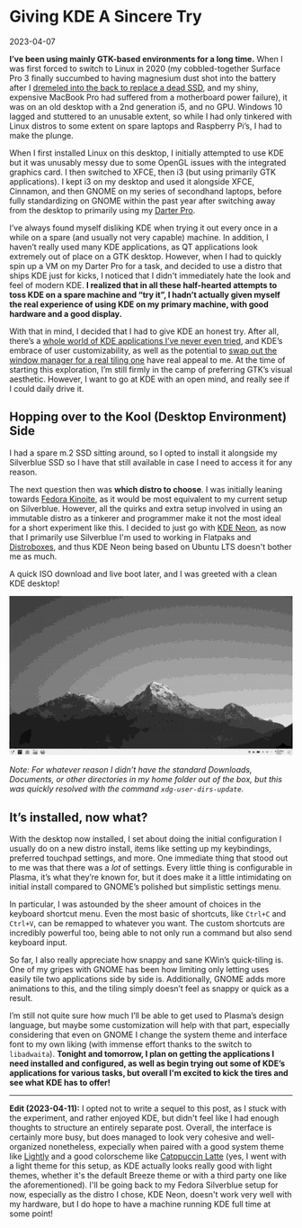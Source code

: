 # Giving KDE A Sincere Try

2023-04-07

**I’ve been using mainly GTK-based environments for a long time.** When I was first forced to switch to Linux in 2020 (my cobbled-together Surface Pro 3 finally succumbed to having magnesium dust shot into the battery after I [dremeled into the back to replace a dead SSD](https://hackaday.com/2015/04/28/upgrading-a-microsoft-surface-to-a-1-tb-ssd/), and my shiny, expensive MacBook Pro had suffered from a motherboard power failure), it was on an old desktop with a 2nd generation i5, and no GPU. Windows 10 lagged and stuttered to an unusable extent, so while I had only tinkered with Linux distros to some extent on spare laptops and Raspberry Pi’s, I had to make the plunge.

When I first installed Linux on this desktop, I initially attempted to use KDE but it was unusably messy due to some OpenGL issues with the integrated graphics card. I then switched to XFCE, then i3 (but using primarily GTK applications). I kept i3 on my desktop and used it alongside XFCE, Cinnamon, and then GNOME on my series of secondhand laptops, before fully standardizing on GNOME within the past year after switching away from the desktop to primarily using my [Darter Pro](https://tech-docs.system76.com/models/darp7/README.html).

I’ve always found myself disliking KDE when trying it out every once in a while on a spare (and usually not very capable) machine. In addition, I haven’t really used many KDE applications, as QT applications look extremely out of place on a GTK desktop. However, when I had to quickly spin up a VM on my Darter Pro for a task, and decided to use a distro that ships KDE just for kicks, I noticed that I didn't immediately hate the look and feel of modern KDE. **I realized that in all these half-hearted attempts to toss KDE on a spare machine and “try it”, I hadn’t actually given myself the real experience of using KDE on my primary machine, with good hardware and a good display.**

With that in mind, I decided that I had to give KDE an honest try. After all, there’s a [whole world of KDE applications I’ve never even tried](https://apps.kde.org/), and KDE’s embrace of user customizability, as well as the potential to [swap out the window manager for a real tiling one](https://userbase.kde.org/Tutorials/Using_Other_Window_Managers_with_Plasma) have real appeal to me. At the time of starting this exploration, I’m still firmly in the camp of preferring GTK’s visual aesthetic. However, I want to go at KDE with an open mind, and really see if I could daily drive it.

## Hopping over to the Kool (Desktop Environment) Side

I had a spare m.2 SSD sitting around, so I opted to install it alongside my Silverblue SSD so I have that still available in case I need to access it for any reason.

The next question then was **which distro to choose**. I was initially leaning towards [Fedora Kinoite](https://kinoite.fedoraproject.org/), as it would be most equivalent to my current setup on Silverblue. However, all the quirks and extra setup involved in using an immutable distro as a tinkerer and programmer make it not the most ideal for a short experiment like this. I decided to just go with [KDE Neon](https://neon.kde.org/), as now that I primarily use Silverblue I'm used to working in Flatpaks and [Distroboxes](https://github.com/89luca89/distrobox), and thus KDE Neon being based on Ubuntu LTS doesn't bother me as much.

A quick ISO download and live boot later, and I was greeted with a clean KDE desktop!

![KDE Default Desktop Screenshot](../public/images/kde0/fresh-desktop.png)

*Note: For whatever reason I didn’t have the standard Downloads, Documents, or other directories in my home folder out of the box, but this was quickly resolved with the command `xdg-user-dirs-update`.*

## It’s installed, now what?

With the desktop now installed, I set about doing the initial configuration I usually do on a new distro install, items like setting up my keybindings, preferred touchpad settings, and more. One immediate thing that stood out to me was that there was a *lot* of settings. Every little thing is configurable in Plasma, it’s what they’re known for, but it does make it a little intimidating on initial install compared to GNOME’s polished but simplistic settings menu.

In particular, I was astounded by the sheer amount of choices in the keyboard shortcut menu. Even the most basic of shortcuts, like `Ctrl+C` and `Ctrl+V`, can be remapped to whatever you want. The custom shortcuts are incredibly powerful too, being able to not only run a command but also send keyboard input.

So far, I also really appreciate how snappy and sane KWin’s quick-tiling is. One of my gripes with GNOME has been how limiting only letting uses easily tile two applications side by side is. Additionally, GNOME adds more animations to this, and the tiling simply doesn’t feel as snappy or quick as a result.

I’m still not quite sure how much I’ll be able to get used to Plasma’s design language, but maybe some customization will help with that part, especially considering that even on GNOME I change the system theme and interface font to my own liking (with immense effort thanks to the switch to `libadwaita`). **Tonight and tomorrow, I plan on getting the applications I need installed and configured, as well as begin trying out some of KDE’s applications for various tasks, but overall I'm excited to kick the tires and see what KDE has to offer!**

---

**Edit (2023-04-11):** I opted not to write a sequel to this post, as I stuck with the experiment, and rather enjoyed KDE, but didn't feel like I had enough thoughts to structure an entirely separate post. Overall, the interface is certainly more busy, but does managed to look very cohesive and well-organized nonetheless, expecially when paired with a good system theme like [Lightly](https://github.com/Luwx/Lightly) and a good colorscheme like [Catppuccin Latte](https://github.com/catppuccin/kde) (yes, I went with a light theme for this setup, as KDE actually looks really good with light themes, whether it's the default Breeze theme or with a third party one like the aforementioned). I'll be going back to my Fedora Silverblue setup for now, especially as the distro I chose, KDE Neon, doesn't work very well with my hardware, but I do hope to have a machine running KDE full time at some point!

